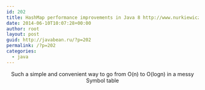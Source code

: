 ```yaml
---
id: 202
title: HashMap performance improvements in Java 8 http://www.nurkiewicz.com/2014/04/hashmap-performance-improvements-in.html
date: 2014-06-10T10:07:28+00:00
author: root
layout: post
guid: http://javabean.ru/?p=202
permalink: /?p=202
categories:
  - java
---
```

<p style="text-align: center;">
  Such a simple and convenient way to go from O(n) to O(logn) in a messy Symbol table
</p>